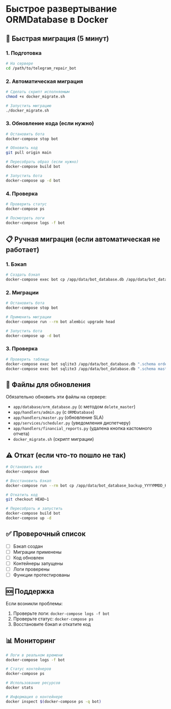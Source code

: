 # Быстрое развертывание ORMDatabase в Docker

## 🚀 Быстрая миграция (5 минут)

### 1. Подготовка
```bash
# На сервере
cd /path/to/telegram_repair_bot
```

### 2. Автоматическая миграция
```bash
# Сделать скрипт исполняемым
chmod +x docker_migrate.sh

# Запустить миграцию
./docker_migrate.sh
```

### 3. Обновление кода (если нужно)
```bash
# Остановить бота
docker-compose stop bot

# Обновить код
git pull origin main

# Пересобрать образ (если нужно)
docker-compose build bot

# Запустить бота
docker-compose up -d bot
```

### 4. Проверка
```bash
# Проверить статус
docker-compose ps

# Посмотреть логи
docker-compose logs -f bot
```

## 📋 Ручная миграция (если автоматическая не работает)

### 1. Бэкап
```bash
# Создать бэкап
docker-compose exec bot cp /app/data/bot_database.db /app/data/bot_database_backup_$(date +%Y%m%d_%H%M%S).db
```

### 2. Миграции
```bash
# Остановить бота
docker-compose stop bot

# Применить миграции
docker-compose run --rm bot alembic upgrade head

# Запустить бота
docker-compose up -d bot
```

### 3. Проверка
```bash
# Проверить таблицы
docker-compose exec bot sqlite3 /app/data/bot_database.db ".schema orders"
docker-compose exec bot sqlite3 /app/data/bot_database.db ".schema masters"
```

## 🔧 Файлы для обновления

Обязательно обновить эти файлы на сервере:
- `app/database/orm_database.py` (с методом `delete_master`)
- `app/handlers/admin.py` (с `ORMDatabase`)
- `app/handlers/master.py` (обновление SLA)
- `app/services/scheduler.py` (уведомления диспетчеру)
- `app/handlers/financial_reports.py` (удалена кнопка кастомного отчета)
- `docker_migrate.sh` (скрипт миграции)

## ⚠️ Откат (если что-то пошло не так)

```bash
# Остановить все
docker-compose down

# Восстановить бэкап
docker-compose run --rm bot cp /app/data/bot_database_backup_YYYYMMDD_HHMMSS.db /app/data/bot_database.db

# Откатить код
git checkout HEAD~1

# Пересобрать и запустить
docker-compose build bot
docker-compose up -d
```

## ✅ Проверочный список

- [ ] Бэкап создан
- [ ] Миграции применены
- [ ] Код обновлен
- [ ] Контейнеры запущены
- [ ] Логи проверены
- [ ] Функции протестированы

## 🆘 Поддержка

Если возникли проблемы:
1. Проверьте логи: `docker-compose logs -f bot`
2. Проверьте статус: `docker-compose ps`
3. Восстановите бэкап и откатите код

## 📊 Мониторинг

```bash
# Логи в реальном времени
docker-compose logs -f bot

# Статус контейнеров
docker-compose ps

# Использование ресурсов
docker stats

# Информация о контейнере
docker inspect $(docker-compose ps -q bot)
```
